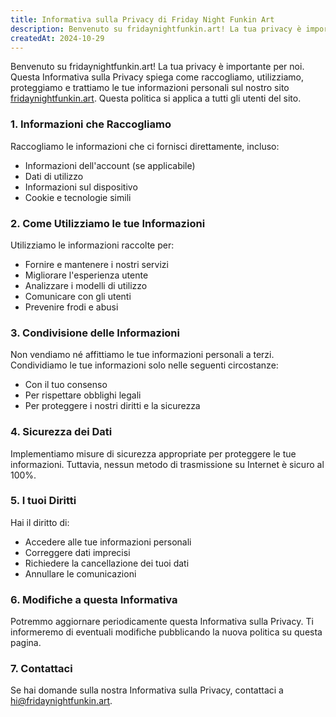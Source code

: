 ```yaml
---
title: Informativa sulla Privacy di Friday Night Funkin Art
description: Benvenuto su fridaynightfunkin.art! La tua privacy è importante per noi. Questa Informativa sulla Privacy spiega come raccogliamo, utilizziamo, proteggiamo e trattiamo le tue informazioni personali sul nostro sito. Questa politica si applica a tutti gli utenti del sito.
createdAt: 2024-10-29
---
```


Benvenuto su fridaynightfunkin.art! La tua privacy è importante per noi. Questa Informativa sulla Privacy spiega come raccogliamo, utilizziamo, proteggiamo e trattiamo le tue informazioni personali sul nostro sito [fridaynightfunkin.art](https://fridaynightfunkin.art/). Questa politica si applica a tutti gli utenti del sito.

### 1. Informazioni che Raccogliamo

Raccogliamo le informazioni che ci fornisci direttamente, incluso:
- Informazioni dell'account (se applicabile)
- Dati di utilizzo
- Informazioni sul dispositivo
- Cookie e tecnologie simili

### 2. Come Utilizziamo le tue Informazioni

Utilizziamo le informazioni raccolte per:
- Fornire e mantenere i nostri servizi
- Migliorare l'esperienza utente
- Analizzare i modelli di utilizzo
- Comunicare con gli utenti
- Prevenire frodi e abusi

### 3. Condivisione delle Informazioni

Non vendiamo né affittiamo le tue informazioni personali a terzi. Condividiamo le tue informazioni solo nelle seguenti circostanze:
- Con il tuo consenso
- Per rispettare obblighi legali
- Per proteggere i nostri diritti e la sicurezza

### 4. Sicurezza dei Dati

Implementiamo misure di sicurezza appropriate per proteggere le tue informazioni. Tuttavia, nessun metodo di trasmissione su Internet è sicuro al 100%.

### 5. I tuoi Diritti

Hai il diritto di:
- Accedere alle tue informazioni personali
- Correggere dati imprecisi
- Richiedere la cancellazione dei tuoi dati
- Annullare le comunicazioni

### 6. Modifiche a questa Informativa

Potremmo aggiornare periodicamente questa Informativa sulla Privacy. Ti informeremo di eventuali modifiche pubblicando la nuova politica su questa pagina.

### 7. Contattaci

Se hai domande sulla nostra Informativa sulla Privacy, contattaci a [hi@fridaynightfunkin.art](mailto:hi@fridaynightfunkin.art). 